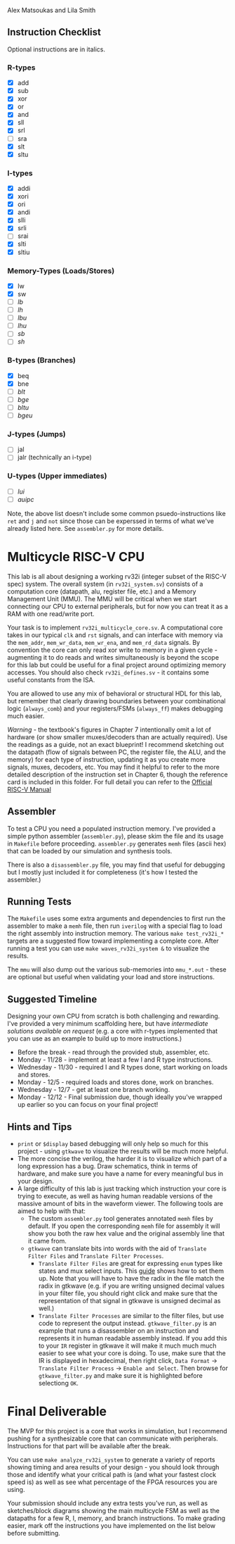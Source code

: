 Alex Matsoukas and Lila Smith
## Instruction Checklist
Optional instructions are in italics.
### R-types
- [x] add
- [x] sub
- [x] xor
- [x] or
- [x] and
- [x] sll
- [x] srl
- [ ] sra
- [x] slt
- [x] sltu
### I-types
- [x] addi
- [x] xori
- [x] ori
- [x] andi
- [x] slli
- [x] srli
- [ ] srai
- [x] slti
- [x] sltiu
### Memory-Types (Loads/Stores)
- [x] lw
- [x] sw
- [ ] *lb*
- [ ] *lh*
- [ ] *lbu*
- [ ] *lhu*
- [ ] *sb*
- [ ] *sh*

### B-types (Branches)
- [x] beq
- [x] bne
- [ ] *blt*
- [ ] *bge*
- [ ] *bltu*
- [ ] *bgeu*
### J-types (Jumps)
- [ ] jal
- [ ] jalr (technically an i-type)
### U-types (Upper immediates)
- [ ] *lui*
- [ ] *auipc*

Note, the above list doesn't include some common psuedo-instructions like `ret` and `j` and `not` since those can be experssed in terms of what we've already listed here. See `assembler.py` for more details.

# Multicycle RISC-V CPU
This lab is all about designing a working rv32i (integer subset of the RISC-V spec) system. The overall system (in `rv32i_system.sv`) consists of a computation core (datapath, alu, register file, etc.) and a Memory Management Unit (MMU). The MMU will be critical when we start connecting our CPU to external peripherals, but for now you can treat it as a RAM with one read/write port.

Your task is to implement `rv32i_multicycle_core.sv`. A computational core takes in our typical `clk` and `rst` signals, and can interface with memory via the `mem_addr`, `mem_wr_data`, `mem_wr_ena`, and `mem_rd_data` signals. By convention the core can only read xor write to memory in a given cycle - augmenting it to do reads and writes simultaneously is beyond the scope for this lab but could be useful for a final project around optimizing memory accesses. You should also check `rv32i_defines.sv` - it contains some useful constants from the ISA.

You are allowed to use any mix of behavioral or structural HDL for this lab, but remember that clearly drawing boundaries between your combinational logic (`always_comb`) and your registers/FSMs (`always_ff`) makes debugging much easier. 

*Warning* - the textbook's figures in Chapter 7 intentionally omit a lot of hardware (or show smaller muxes/decoders than are actually required). Use the readings as a guide, not an exact blueprint! I recommend sketching out the datapath (flow of signals between PC, the register file, the ALU, and the memory) for each type of instruction, updating it as you create more signals, muxes, decoders, etc. You may find it helpful to refer to the more detailed description of the instruction set in Chapter 6, though the reference card is included in this folder. For full detail you can refer to the [Official RISC-V Manual](https://riscv.org/wp-content/uploads/2019/12/riscv-spec-20191213.pdf)


## Assembler
To test a CPU you need a populated instruction memory. I've provided a simple python assembler (`assembler.py`), please skim the file and its usage in `Makefile` before proceeding. `assembler.py` generates `memh` files (ascii hex) that can be loaded by our simulation and synthesis tools.

There is also a `disassembler.py` file, you may find that useful for debugging but I mostly just included it for completeness (it's how I tested the assembler.)


## Running Tests
The `Makefile` uses some extra arguments and dependencies to first run the assembler to make a `memh` file, then run `iverilog` with a special flag to load the right assembly into instruction memory. The various `make test_rv32i_*` targets are a suggested flow toward implementing a complete core. After running a test you can use `make waves_rv32i_system &` to visualize the results. 

The `mmu` will also dump out the various sub-memories into `mmu_*.out` - these are optional but useful when validating your load and store instructions.


## Suggested Timeline
Designing your own CPU from scratch is both challenging and rewarding. I've provided a very minimum scaffolding here, but have *intermediate solutions available on request* (e.g. a core with r-types implemented that you can use as an example to build up to more instructions.)

- Before the break - read through the provided stub, assembler, etc.
- Monday - 11/28 - implement at least a few I and R type instructions.
- Wednesday - 11/30 - required I and R types done, start working on loads and stores.
- Monday - 12/5 - required loads and stores done, work on branches.
- Wednesday - 12/7 - get at least one branch working. 
- Monday - 12/12 - Final submission due, though ideally you've wrapped up earlier so you can focus on your final project!

## Hints and Tips
- `print` or `$display` based debugging will only help so much for this project - using `gtkwave` to visualize the results will be much more helpful. 
- The more concise the verilog, the harder it is to visualize which part of a long expression has a bug. Draw schematics, think in terms of hardware, and make sure you have a name for every meaningful bus in your design.
- A large difficulty of this lab is just tracking which instruction your core is trying to execute, as well as having human readable versions of the massive amount of bits in the waveform viewer. The following tools are aimed to help with that:
  - The custom `assembler.py` tool generates annotated `memh` files by default. If you open the corresponding `memh` file for assembly it will show you both the raw hex value and the original assembly line that it came from.
  - `gtkwave` can translate bits into words with the aid of `Translate Filter Files` and `Translate Filter Processes`.
    - `Translate Filter Files` are great for expressing `enum` types like states and mux select inputs. This [guide](http://moxielogic.org/blog/gtkwave-tip-2-translate-filter-files.html) shows how to set them up. Note that you will have to have the radix in the file match the radix in gtkwave (e.g. if you are writing unsigned decimal values in your filter file, you should right click and make sure that the representation of that signal in gtkwave is unsigned decimal as well.) 
    - `Translate Filter Processes` are similar to the filter files, but use code to represent the output instead. `gtkwave_filter.py` is an example that runs a disassembler on an instruction and represents it in human readable assembly instead. If you add this to your `IR` register in gtkwave it will make it much much much easier to see what your core is doing. To use, make sure that the IR is displayed in hexadecimal, then right click, `Data Format` -> `Translate Filter Process` -> `Enable and Select`. Then browse for `gtkwave_filter.py` and make sure it is highlighted before selectiong `OK`.

# Final Deliverable
The MVP for this project is a core that works in simulation, but I recommend pushing for a synthesizable core that can communicate with peripherals. Instructions for that part will be available after the break.

You can use `make analyze_rv32i_system` to generate a variety of reports showing timing and area results of your design - you should look through those and identify what your critical path is (and what your fastest clock speed is) as well as see what percentage of the FPGA resources you are using. 

Your submission should include any extra tests you've run, as well as sketches/block diagrams showing the main multicycle FSM as well as the datapaths for a few R, I, memory, and branch instructions. To make grading easier, mark off the instructions you have implemented on the list below before submitting.